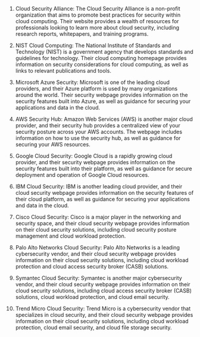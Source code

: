 

1. Cloud Security Alliance: The Cloud Security Alliance is a non-profit organization that aims to promote best practices for security within cloud computing. Their website provides a wealth of resources for professionals looking to learn more about cloud security, including research reports, whitepapers, and training programs.

2. NIST Cloud Computing: The National Institute of Standards and Technology (NIST) is a government agency that develops standards and guidelines for technology. Their cloud computing homepage provides information on security considerations for cloud computing, as well as links to relevant publications and tools.

3. Microsoft Azure Security: Microsoft is one of the leading cloud providers, and their Azure platform is used by many organizations around the world. Their security webpage provides information on the security features built into Azure, as well as guidance for securing your applications and data in the cloud.

4. AWS Security Hub: Amazon Web Services (AWS) is another major cloud provider, and their security hub provides a centralized view of your security posture across your AWS accounts. The webpage includes information on how to use the security hub, as well as guidance for securing your AWS resources.

5. Google Cloud Security: Google Cloud is a rapidly growing cloud provider, and their security webpage provides information on the security features built into their platform, as well as guidance for secure deployment and operation of Google Cloud resources.

6. IBM Cloud Security: IBM is another leading cloud provider, and their cloud security webpage provides information on the security features of their cloud platform, as well as guidance for securing your applications and data in the cloud.

7. Cisco Cloud Security: Cisco is a major player in the networking and security space, and their cloud security webpage provides information on their cloud security solutions, including cloud security posture management and cloud workload protection.

8. Palo Alto Networks Cloud Security: Palo Alto Networks is a leading cybersecurity vendor, and their cloud security webpage provides information on their cloud security solutions, including cloud workload protection and cloud access security broker (CASB) solutions.

9. Symantec Cloud Security: Symantec is another major cybersecurity vendor, and their cloud security webpage provides information on their cloud security solutions, including cloud access security broker (CASB) solutions, cloud workload protection, and cloud email security.

10. Trend Micro Cloud Security: Trend Micro is a cybersecurity vendor that specializes in cloud security, and their cloud security webpage provides information on their cloud security solutions, including cloud workload protection, cloud email security, and cloud file storage security.
